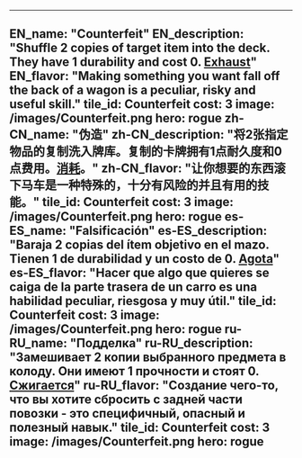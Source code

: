 ---

EN_name: "Counterfeit"
EN_description: "Shuffle 2 copies of target item into the deck. They have 1 durability and cost 0. <u>Exhaust</u>"
EN_flavor: "Making something you want fall off the back of a wagon is a peculiar, risky and useful skill."
tile_id: Counterfeit
cost: 3
image: /images/Counterfeit.png
hero: rogue
zh-CN_name: "伪造"
zh-CN_description: "将2张指定物品的复制洗入牌库。复制的卡牌拥有1点耐久度和0点费用。<u>消耗</u>。"
zh-CN_flavor: "让你想要的东西滚下马车是一种特殊的，十分有风险的并且有用的技能。"
tile_id: Counterfeit
cost: 3
image: /images/Counterfeit.png
hero: rogue
es-ES_name: "Falsificación"
es-ES_description: "Baraja 2 copias del ítem objetivo en el mazo. Tienen 1 de durabilidad y un costo de 0. <u>Agota</u>"
es-ES_flavor: "Hacer que algo que quieres se caiga de la parte trasera de un carro es una habilidad peculiar, riesgosa y muy útil."
tile_id: Counterfeit
cost: 3
image: /images/Counterfeit.png
hero: rogue
ru-RU_name: "Подделка"
ru-RU_description: "Замешивает 2 копии выбранного предмета в колоду. Они имеют 1 прочности и стоят 0. <u>Сжигается</u>"
ru-RU_flavor: "Создание чего-то, что вы хотите сбросить с задней части повозки - это специфичный, опасный и полезный навык."
tile_id: Counterfeit
cost: 3
image: /images/Counterfeit.png
hero: rogue
---